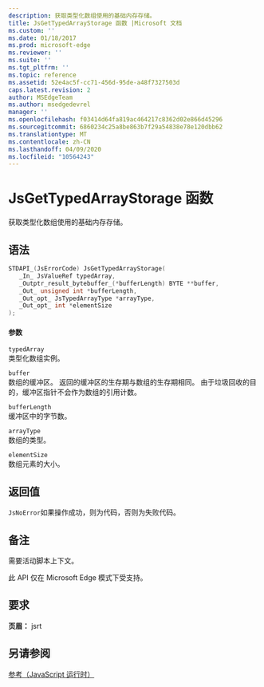 ```yaml
---
description: 获取类型化数组使用的基础内存存储。
title: JsGetTypedArrayStorage 函数 |Microsoft 文档
ms.custom: ''
ms.date: 01/18/2017
ms.prod: microsoft-edge
ms.reviewer: ''
ms.suite: ''
ms.tgt_pltfrm: ''
ms.topic: reference
ms.assetid: 52e4ac5f-cc71-456d-95de-a48f7327503d
caps.latest.revision: 2
author: MSEdgeTeam
ms.author: msedgedevrel
manager: ''
ms.openlocfilehash: f03414d64fa819ac464217c8362d02e866d45296
ms.sourcegitcommit: 6860234c25a8be863b7f29a54838e78e120dbb62
ms.translationtype: MT
ms.contentlocale: zh-CN
ms.lasthandoff: 04/09/2020
ms.locfileid: "10564243"
---
```

# JsGetTypedArrayStorage 函数
获取类型化数组使用的基础内存存储。  
  
## 语法  
  
```cpp  
STDAPI_(JsErrorCode) JsGetTypedArrayStorage(  
   _In_ JsValueRef typedArray,  
   _Outptr_result_bytebuffer_(*bufferLength) BYTE **buffer,  
   _Out_ unsigned int *bufferLength,  
   _Out_opt_ JsTypedArrayType *arrayType,  
   _Out_opt_ int *elementSize  
);  
```  
  
#### 参数  
 `typedArray`  
 类型化数组实例。  
  
 `buffer`  
 数组的缓冲区。 返回的缓冲区的生存期与数组的生存期相同。 由于垃圾回收的目的，缓冲区指针不会作为数组的引用计数。  
  
 `bufferLength`  
 缓冲区中的字节数。  
  
 `arrayType`  
 数组的类型。  
  
 `elementSize`  
 数组元素的大小。  
  
## 返回值  
 `JsNoError`如果操作成功，则为代码，否则为失败代码。  
  
## 备注  
 需要活动脚本上下文。  
  
 此 API 仅在 Microsoft Edge 模式下受支持。  
  
## 要求  
 **页眉：** jsrt  
  
## 另请参阅  
 [参考（JavaScript 运行时）](../chakra-hosting/reference-javascript-runtime.md)